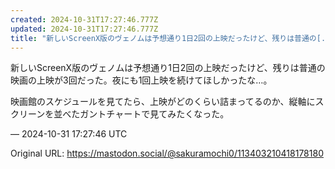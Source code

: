 ```yaml
---
created: 2024-10-31T17:27:46.777Z
updated: 2024-10-31T17:27:46.777Z
title: "新しいScreenX版のヴェノムは予想通り1日2回の上映だったけど、残りは普通の[...]"
---
```


<p>新しいScreenX版のヴェノムは予想通り1日2回の上映だったけど、残りは普通の映画の上映が3回だった。夜にも1回上映を続けてほしかったな…。</p><p>映画館のスケジュールを見てたら、上映がどのくらい詰まってるのか、縦軸にスクリーンを並べたガントチャートで見てみたくなった。</p>

&mdash; 2024-10-31 17:27:46 UTC

Original URL: https://mastodon.social/@sakuramochi0/113403210418178180
